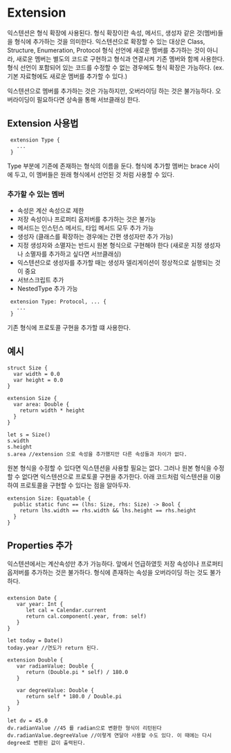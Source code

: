 # Extension

익스텐션은 형식 확장에 사용된다. 형식 확장이란 속성, 메서드, 생성자 같은 것(멤버)들을 형식에 추가하는 것을 의미한다.
익스텐션으로 확장할 수 있는 대상은 Class, Structure, Enumeration, Protocol
형식 선언에 새로운 멤버를 추가하는 것이 아니라, 새로운 멤버는 별도의 코드로 구현하고 형식과 연결시켜 기존 멤버와 함께 사용한다.
형식 선언이 포함되어 있는 코드를 수정할 수 없는 경우에도 형식 확장은 가능하다. (ex. 기본 자료형에도 새로운 멤버를 추가할 수 있다.)

익스텐션으로 멤버를 추가하는 것은 가능하지만, 오버라이딩 하는 것은 불가능하다.
오버라이딩이 필요하다면 상속을 통해 서브클래싱 한다.

## Extension 사용법
<pre><code> extension Type {
   ...
 }
</code></pre>

Type 부분에 기존에 존재하는 형식의 이름을 둔다.
형식에 추가할 멤버는 brace 사이에 두고, 이 멤버들은 원래 형식에서 선언된 것 처럼 사용할 수 있다.

### 추가할 수 있는 멤버
* 속성은 계산 속성으로 제한
* 저장 속성이나 프로퍼티 옵저버를 추가하는 것은 불가능
* 메서드는 인스턴스 메서드, 타입 메서드 모두 추가 가능
* 생성자 (클래스를 확장하는 경우에는 간편 생성자만 추가 가능)
* 지정 생성자와 소멸자는 반드시 원본 형식으로 구현해야 한다 (새로운 지정 생성자나 소멸자를 추가하고 싶다면 서브클래싱)
* 익스텐션으로 생성자를 추가할 때는 생성자 델리게이션이 정상적으로 실행되는 것이 중요
* 서브스크립트 추가 
* NestedType 추가 가능

<pre><code> extension Type: Protocol, ... {
   ...
 } </code></pre>

기존 형식에 프로토콜 구현을 추가할 떄 사용한다.


## 예시
<pre><code>struct Size {
  var width = 0.0
  var height = 0.0
}

extension Size {
  var area: Double {
    return width * height
  }
}

let s = Size()
s.width
s.height
s.area //extension 으로 속성을 추가했지만 다른 속성들과 차이가 없다. 
</code></pre>

원본 형식을 수정할 수 있다면 익스텐션을 사용할 필요는 없다.
그러나 원본 형식을 수정할 수 없다면 익스텐션으로 프로토콜 구현을 추가한다.
아래 코드처럼 익스텐션을 이용하여 프로토콜을 구현할 수 있다는 점을 알아두자.

<pre><code>extension Size: Equatable {
  public static func == (lhs: Size, rhs: Size) -> Bool {
    return lhs.width == rhs.width && lhs.height == rhs.height
  }
}</code></pre>


## Properties 추가
익스텐션에서는 계산속성만 추가 가능하다.
앞에서 언급하였듯 저장 속성이나 프로퍼티 옵저버를 추가하는 것은 불가하다.
형식에 존재하는 속성을 오버라이딩 하는 것도 불가하다. 

### 
<pre><code>extension Date {
   var year: Int {
      let cal = Calendar.current
      return cal.component(.year, from: self)
   }
}

let today = Date()
today.year //연도가 return 된다.
</pre></code>


<pre><code>extension Double {
   var radianValue: Double {
      return (Double.pi * self) / 180.0
   }
   
   var degreeValue: Double {
      return self * 180.0 / Double.pi
   }
}

let dv = 45.0
dv.radianValue //45 를 radian으로 변환한 형식이 리턴된다
dv.radianValue.degreeValue //이렇게 연달아 사용할 수도 있다. 이 때에는 다시 degree로 변환된 값이 출력된다.
</pre></code>
